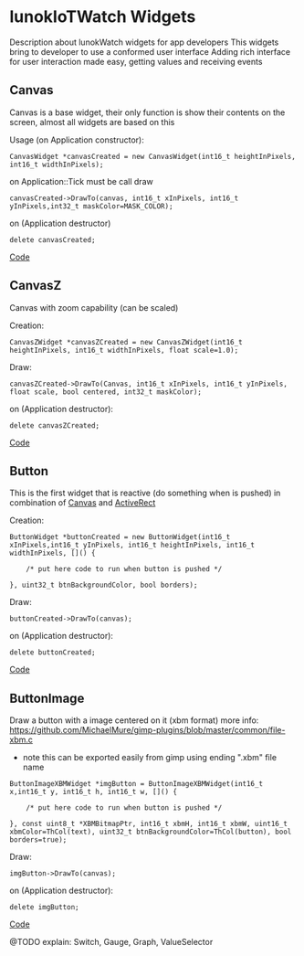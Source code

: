 # lunokIoTWatch Widgets

Description about lunokWatch widgets for app developers
This widgets bring to developer to use a conformed user interface
Adding rich interface for user interaction made easy, getting values and receiving events

## Canvas

Canvas is a base widget, their only function is show their contents on the screen, almost all widgets are based on this

Usage (on Application constructor):

```CanvasWidget *canvasCreated = new CanvasWidget(int16_t heightInPixels, int16_t widthInPixels);```

on Application::Tick must be call draw

```canvasCreated->DrawTo(canvas, int16_t xInPixels, int16_t yInPixels,int32_t maskColor=MASK_COLOR);```

on (Application destructor)

```delete canvasCreated;```

[Code](CanvasWidget.hpp)

## CanvasZ

Canvas with zoom capability (can be scaled)

Creation:

```CanvasZWidget *canvasZCreated = new CanvasZWidget(int16_t heightInPixels, int16_t widthInPixels, float scale=1.0);```

Draw:

```canvasZCreated->DrawTo(Canvas, int16_t xInPixels, int16_t yInPixels, float scale, bool centered, int32_t maskColor);```

on (Application destructor):

```delete canvasZCreated;```

[Code](CanvasZWidget.hpp)


## Button

This is the first widget that is reactive (do something when is pushed) in combination of [Canvas](CanvasWidget.hpp) and [ActiveRect](../activator/ActiveRect.hpp)

Creation:

```
ButtonWidget *buttonCreated = new ButtonWidget(int16_t xInPixels,int16_t yInPixels, int16_t heightInPixels, int16_t widthInPixels, []() {

    /* put here code to run when button is pushed */

}, uint32_t btnBackgroundColor, bool borders);
```

Draw:

```buttonCreated->DrawTo(canvas);```

on (Application destructor):

```delete buttonCreated;```

[Code](ButtonWidget.hpp)


## ButtonImage

Draw a button with a image centered on it (xbm format) more info: https://github.com/MichaelMure/gimp-plugins/blob/master/common/file-xbm.c

* note this can be exported easily from gimp using ending ".xbm" file name

```
ButtonImageXBMWidget *imgButton = ButtonImageXBMWidget(int16_t x,int16_t y, int16_t h, int16_t w, []() {

    /* put here code to run when button is pushed */

}, const uint8_t *XBMBitmapPtr, int16_t xbmH, int16_t xbmW, uint16_t xbmColor=ThCol(text), uint32_t btnBackgroundColor=ThCol(button), bool borders=true);
```

Draw:

```imgButton->DrawTo(canvas);```

on (Application destructor):

```delete imgButton;```

[Code](ButtonImageXBMWidget.hpp)


@TODO explain: Switch, Gauge, Graph, ValueSelector